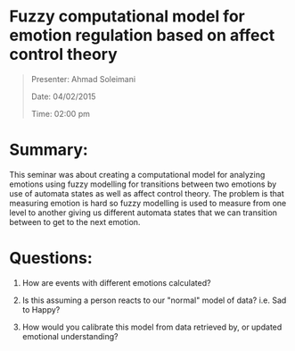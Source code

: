 Fuzzy computational model for emotion regulation based on affect control theory
===============================================================================

> Presenter: Ahmad Soleimani
>
> Date: 04/02/2015
>
> Time: 02:00 pm

# Summary:
This seminar was about creating a computational model for analyzing emotions using fuzzy modelling for transitions between two emotions by use of automata states as well as affect control theory. The problem is that measuring emotion is hard so fuzzy modelling is used to  measure from one level to another giving us different automata states that we can transition between to get to the next emotion.

# Questions:

 1. How are events with different emotions calculated?

 2. Is this assuming a person reacts to our "normal" model of data? i.e. Sad to Happy?

 3. How would you calibrate this model from data retrieved by, or updated emotional understanding?
